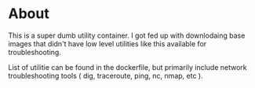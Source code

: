 # About

This is a super dumb utility container. I got fed up with downlodaing base images that didn't have low level utilities like this available for troubleshooting.

List of utilitie can be found in the dockerfile, but primarily include network troubleshooting tools ( dig, traceroute, ping, nc, nmap, etc ).
